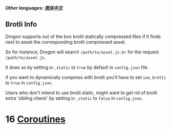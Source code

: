 ##### Other languages: [简体中文](CHN-15-Brotli压缩)

## Brotli Info

Drogon supports out of the box brotli statically compressed files if it finds next to asset the corresponding brotli compressed asset.

So for instance, Drogon will search `/path/to/asset.js.br` for the request `/path/to/asset.js`.

It does so by setting `br_static` to `true` by default in `config.json` file.

if you want to dynamically compress with brotli you'll have to set `use_brotli` to `true` in `config.json`.

Users who don't intend to use brotli static, might want to get rid of brotli extra 'sibling check'
by setting `br_static` to `false` in `config.json`.

# 16 [Coroutines](ENG-16-Coroutines)
